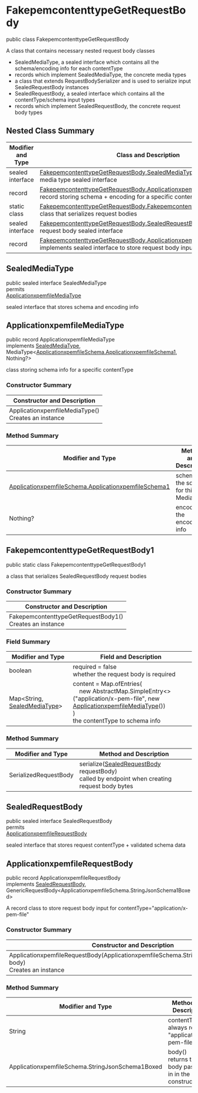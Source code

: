 # FakepemcontenttypeGetRequestBody

public class FakepemcontenttypeGetRequestBody

A class that contains necessary nested request body classes
- SealedMediaType, a sealed interface which contains all the schema/encoding info for each contentType
- records which implement SealedMediaType, the concrete media types
- a class that extends RequestBodySerializer and is used to serialize input SealedRequestBody instances
- SealedRequestBody, a sealed interface which contains all the contentType/schema input types
- records which implement SealedRequestBody, the concrete request body types

## Nested Class Summary
| Modifier and Type | Class and Description |
| ----------------- | --------------------- |
| sealed interface | [FakepemcontenttypeGetRequestBody.SealedMediaType](#sealedmediatype)<br>media type sealed interface |
| record | [FakepemcontenttypeGetRequestBody.ApplicationxpemfileMediaType](#applicationxpemfilemediatype)<br>record storing schema + encoding for a specific contentType |
| static class | [FakepemcontenttypeGetRequestBody.FakepemcontenttypeGetRequestBody1](#fakepemcontenttypegetrequestbody1)<br>class that serializes request bodies |
| sealed interface | [FakepemcontenttypeGetRequestBody.SealedRequestBody](#sealedrequestbody)<br>request body sealed interface |
| record | [FakepemcontenttypeGetRequestBody.ApplicationxpemfileRequestBody](#applicationxpemfilerequestbody)<br>implements sealed interface to store request body input |

## SealedMediaType
public sealed interface SealedMediaType<br>
permits<br>
[ApplicationxpemfileMediaType](#applicationxpemfilemediatype)

sealed interface that stores schema and encoding info


## ApplicationxpemfileMediaType
public record ApplicationxpemfileMediaType<br>
implements [SealedMediaType](#sealedmediatype), MediaType<[ApplicationxpemfileSchema.ApplicationxpemfileSchema1](../../../paths/fakepemcontenttype/get/requestbody/content/applicationxpemfile/ApplicationxpemfileSchema.md#applicationxpemfileschema1), Nothing?>

class storing schema info for a specific contentType

### Constructor Summary
| Constructor and Description |
| --------------------------- |
| ApplicationxpemfileMediaType()<br>Creates an instance |

### Method Summary
| Modifier and Type | Method and Description |
| ----------------- | ---------------------- |
| [ApplicationxpemfileSchema.ApplicationxpemfileSchema1](../../../paths/fakepemcontenttype/get/requestbody/content/applicationxpemfile/ApplicationxpemfileSchema.md#applicationxpemfileschema1) | schema()<br>the schema for this MediaType |
| Nothing? | encoding()<br>the encoding info |

## FakepemcontenttypeGetRequestBody1
public static class FakepemcontenttypeGetRequestBody1<br>

a class that serializes SealedRequestBody request bodies

### Constructor Summary
| Constructor and Description |
| --------------------------- |
| FakepemcontenttypeGetRequestBody1()<br>Creates an instance |

### Field Summary
| Modifier and Type | Field and Description |
| ----------------- | --------------------- |
| boolean | required = false<br>whether the request body is required |
| Map<String, [SealedMediaType](#sealedmediatype)> | content =  Map.ofEntries(<br>&nbsp;&nbsp;&nbsp;&nbsp;new AbstractMap.SimpleEntry<>("application/x-pem-file", new [ApplicationxpemfileMediaType](#applicationxpemfilemediatype)())<br>)<br>the contentType to schema info |

### Method Summary
| Modifier and Type | Method and Description |
| ----------------- | ---------------------- |
| SerializedRequestBody | serialize([SealedRequestBody](#sealedrequestbody) requestBody)<br>called by endpoint when creating request body bytes |

## SealedRequestBody
public sealed interface SealedRequestBody<br>
permits<br>
[ApplicationxpemfileRequestBody](#applicationxpemfilerequestbody)

sealed interface that stores request contentType + validated schema data

## ApplicationxpemfileRequestBody
public record ApplicationxpemfileRequestBody<br>
implements [SealedRequestBody](#sealedrequestbody),<br>
GenericRequestBody<ApplicationxpemfileSchema.StringJsonSchema1Boxed><br>

A record class to store request body input for contentType="application/x-pem-file"

### Constructor Summary
| Constructor and Description |
| --------------------------- |
| ApplicationxpemfileRequestBody(ApplicationxpemfileSchema.StringJsonSchema1Boxed body)<br>Creates an instance |

### Method Summary
| Modifier and Type | Method and Description |
| ----------------- | ---------------------- |
| String | contentType()<br>always returns "application/x-pem-file" |
| ApplicationxpemfileSchema.StringJsonSchema1Boxed | body()<br>returns the body passed in in the constructor |
